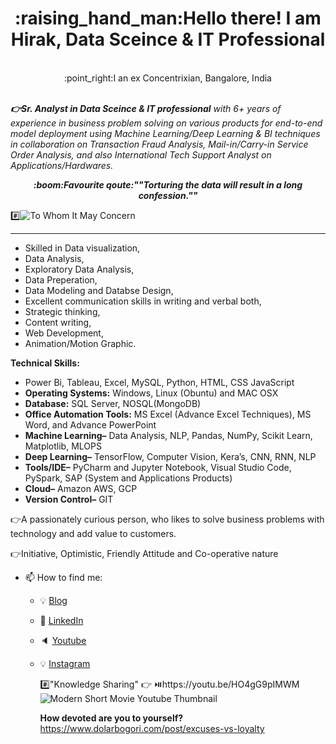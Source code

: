 <!DOCTYPE html>
<html>
<head>
</head>

<body>

<h1 align="center" >:raising_hand_man:Hello there! I am Hirak, Data Sceince & IT Professional</h1>

<p align="center"> <br>:point_right:I an ex Concentrixian, Bangalore, India</br>

   <br><em><strong>👉Sr. Analyst in Data Sceince & IT professional</strong> with 6+ years of experience in business problem solving on various products for end-to-end model deployment using Machine Learning/Deep Learning & BI techniques in collaboration on Transaction Fraud Analysis, Mail-in/Carry-in Service Order Analysis, and also International Tech Support Analyst on Applications/Hardwares.</em></br>

<p align="center"> <em><strong>:boom:Favourite qoute:""Torturing the data will result in a long confession.""</strong></em>

</p>
</body>
</html>


#️⃣![To Whom It May Concern](https://user-images.githubusercontent.com/64422300/152302282-b86d7b55-5a79-4bfc-8b19-a9f4dc7305a9.jpg) <hr>

   
   * Skilled in Data visualization, 
   * Data Analysis, 
   * Exploratory Data Analysis, 
   * Data Preperation, 
   * Data Modeling and Databse Design, 
   * Excellent communication skills in writing and verbal both, 
   * Strategic thinking, 
   * Content writing, 
   * Web Development,
   * Animation/Motion Graphic.
      
 ****Technical Skills:****
 
   - Power Bi, Tableau, Excel, MySQL, Python, HTML, CSS JavaScript
   - **Operating Systems:** Windows, Linux (Obuntu) and MAC OSX
   - **Database:** SQL Server, NOSQL(MongoDB)
   - **Office Automation Tools:** MS Excel (Advance Excel Techniques), MS Word, and Advance PowerPoint
   - **Machine Learning–** Data Analysis, NLP, Pandas, NumPy, Scikit Learn, Matplotlib, MLOPS
   - **Deep Learning–** TensorFlow, Computer Vision, Kera’s, CNN, RNN, NLP
   - **Tools/IDE–** PyCharm and Jupyter Notebook, Visual Studio Code, PySpark, SAP (System and Applications Products)
   - **Cloud–** Amazon AWS, GCP
   - **Version Control–** GIT



:point_right:A passionately curious person, who likes to solve business problems with technology and 
add value to customers.

:point_right:Initiative, Optimistic, Friendly Attitude and Co-operative nature

- 📫 How to find me: 
  - :bulb: [Blog](https://www.dolarbogori.com/blog/)
  - :office: [LinkedIn](https://www.linkedin.com/in/hirak-saharia)
  - :speaker: [Youtube](https://www.youtube.com/c/HirakNEVlogs)
  - :bulb: [Instagram](https://www.instagram.com/hirak_ne)


     #️⃣"Knowledge Sharing"
      :point_right: ⏯️https://youtu.be/HO4gG9pIMWM
     ![Modern Short Movie Youtube Thumbnail](https://user-images.githubusercontent.com/64422300/152303068-01c65242-2c81-429f-b7ef-fb11682082ae.png)
     
     **How devoted are you to yourself?**
      https://www.dolarbogori.com/post/excuses-vs-loyalty


